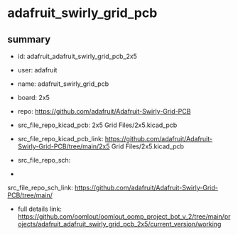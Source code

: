 # adafruit_swirly_grid_pcb
 
## summary 
* id: adafruit_adafruit_swirly_grid_pcb_2x5
* user: adafruit
* name: adafruit_swirly_grid_pcb
* board: 2x5
* repo: https://github.com/adafruit/Adafruit-Swirly-Grid-PCB
* src_file_repo_kicad_pcb: 2x5 Grid Files/2x5.kicad_pcb
* src_file_repo_kicad_pcb_link: https://github.com/adafruit/Adafruit-Swirly-Grid-PCB/tree/main/2x5 Grid Files/2x5.kicad_pcb


* src_file_repo_sch: 
*
 src_file_repo_sch_link: https://github.com/adafruit/Adafruit-Swirly-Grid-PCB/tree/main/
* full details link: https://github.com/oomlout/oomlout_oomp_project_bot_v_2/tree/main/projects/adafruit_adafruit_swirly_grid_pcb_2x5/current_version/working  






